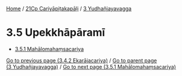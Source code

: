 
[Home](/) / [21Cp Cariyāpiṭakapāḷi](...md) / [3 Yudhañjayavagga](../21Cp/3.md)

# 3.5 Upekkhāpāramī

* [3.5.1 Mahālomahaṃsacariya](3.5/3.5.1.md)

[Go to previous page (3.4.2 Ekarājacariya)](3.4/3.4.2.md) / [Go to parent page (3 Yudhañjayavagga)](../21Cp/3.md) / [Go to next page (3.5.1 Mahālomahaṃsacariya)](3.5/3.5.1.md)


